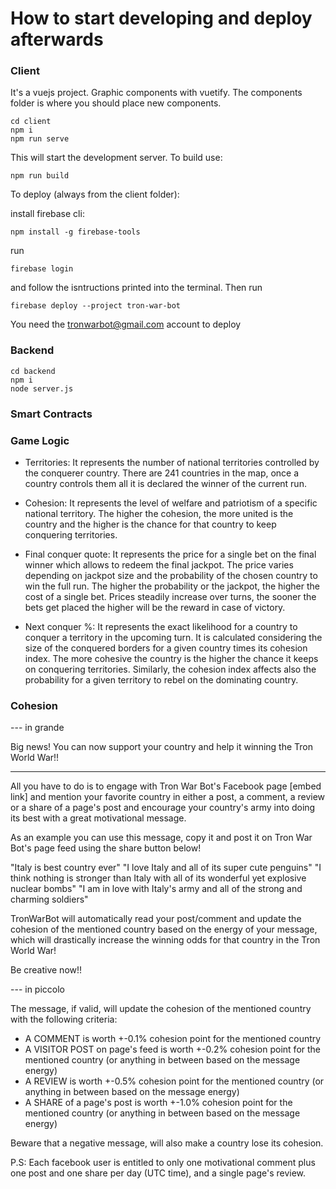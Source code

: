 # How to start developing and deploy afterwards
### Client
It's a vuejs project. Graphic components with vuetify.
The components folder is where you should place new components.
```
cd client
npm i
npm run serve
```
This will start the development server. To build use:
```
npm run build
```

To deploy (always from the client folder):

install firebase cli:
```
npm install -g firebase-tools
```
run
```
firebase login
```
and follow the isntructions printed into the terminal. Then run
```
firebase deploy --project tron-war-bot
```
You need the tronwarbot@gmail.com account to deploy

### Backend

```
cd backend
npm i
node server.js
```

### Smart Contracts


### Game Logic

- Territories:
  It represents the number of national territories controlled by the conquerer country. There are 241 countries in the map, once a country controls them all it is declared the winner of the current run.

- Cohesion:
  It represents the level of welfare and patriotism of a specific national territory. The higher the cohesion, the more united is the country and the higher is the chance for that country to keep conquering territories.

- Final conquer quote:
  It represents the price for a single bet on the final winner which allows to redeem the final jackpot. The price varies depending on jackpot size and the probability of the chosen country to win the full run. The higher the probability or the jackpot, the higher the cost of a single bet. Prices steadily increase over turns, the sooner the bets get placed the higher will be the reward in case of victory.

- Next conquer %:
  It represents the exact likelihood for a country to conquer a territory in the upcoming turn. It is calculated considering the size of the conquered borders for a given country times its cohesion index. The more cohesive the country is the higher the chance it keeps on conquering territories. Similarly, the cohesion index affects also the probability for a given territory to rebel on the dominating country.



### Cohesion

--- in grande

Big news!
You can now support your country and help it winning the Tron World War!!

---

All you have to do is to engage with Tron War Bot's Facebook page [embed link] and mention your favorite country in either a post, a comment, a review or a share of a page's post and encourage your country's army into doing its best with a great motivational message.

As an example you can use this message, copy it and post it on Tron War Bot's page feed using the share button below!

"Italy is best country ever"
"I love Italy and all of its super cute penguins"
"I think nothing is stronger than Italy with all of its wonderful yet explosive nuclear bombs"
"I am in love with Italy's army and all of the strong and charming soldiers"

TronWarBot will automatically read your post/comment and update the cohesion of the mentioned country based on the energy of your message, which will drastically increase the winning odds for that country in the Tron World War!

Be creative now!!

--- in piccolo

The message, if valid, will update the cohesion of the mentioned country with the following criteria:

- A COMMENT is worth +-0.1% cohesion point for the mentioned country
- A VISITOR POST on page's feed is worth +-0.2% cohesion point for the mentioned country (or anything in between based on the message energy)
- A REVIEW is worth +-0.5% cohesion point for the mentioned country (or anything in between based on the message energy)
- A SHARE of a page's post is worth +-1.0% cohesion point for the mentioned country (or anything in between based on the message energy)

Beware that a negative message, will also make a country lose its cohesion.

P.S: Each facebook user is entitled to only one motivational comment plus one post and one share per day (UTC time), and a single page's review.  
